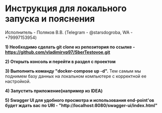 # **Инструкция для локального запуска и пояснения**

Исполнитель - Поляков В.В. (Telegram - @starsdogroba, WA - +79997153954)

**1) Необходимо сделать git clone из репозитория по ссылке - https://github.com/vladimirvp97/SberTestovoe.git** 

**2) Открыть консоль и перейти в раздел с проектом**

**3) Выполнить команду "docker-compose up -d".** Тем самым мы поднимем 
базу данных на локальном компьютере с корректной ее настройкой. 

**4) Запустить приложение(например из IDEA)**

**5) Swagger UI для удобного просмотра и использования end-point'ов будет ждать
вас по URI - "http://localhost:8080/swagger-ui/index.html"**


